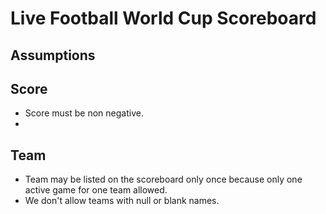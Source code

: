 Live Football World Cup Scoreboard
==================================

Assumptions
-----------

Score
-----
* Score must be non negative.
* 

Team
----

* Team may be listed on the scoreboard only once because only one active game for one team allowed.
* We don't allow teams with null or blank names.

